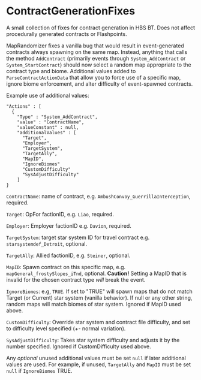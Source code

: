 # ContractGenerationFixes
A small collection of fixes for contract generation in HBS BT. Does not affect procedurally generated contracts or Flashpoints.

MapRandomizer fixes a vanilla bug that would result in event-generated contracts always spawning on the same map. Instead, anything that calls the method `AddContract` (primarily events through `System_AddContract` or `System_StartContract`) should now select a random map appropriate to the contract type and biome. Additional values added to `ParseContractActionData` that allow you to force use of a specific map, ignore biome enforcement, and alter difficulty of event-spawned contracts.

Example use of additional values:
```
"Actions" : [
  {
    "Type" : "System_AddContract",      
    "value" : "ContractName",           
    "valueConstant" : null,             
    "additionalValues" : [
      "Target",                         
      "Employer",                       
      "TargetSystem",                   
      "TargetAlly",                     
      "MapID",                          
      "IgnoreBiomes"
      "CustomDifficulty"
      "SysAdjustDifficulty"                               
    ]                                   
}                                       
```
`ContractName`: name of contract, e.g. `AmbushConvoy_GuerrillaInterception`, required.

`Target`: OpFor factionID, e.g. `Liao`, required.

`Employer`: Employer factionID e.g. `Davion`, required.

`TargetSystem`: target star system ID for travel contract e.g. `starsystemdef_Detroit`, optional.

`TargetAlly`: Allied factionID, e.g. `Steiner`, optional.

`MapID`: Spawn contract on this specific map, e.g. `mapGeneral_frostySlopes_iTnd`, optional. <b>Caution!</b> Setting a MapID that is invalid                   for the chosen contract type <i>will</i> break the event.

`IgnoreBiomes`: e.g, `TRUE`. If set to "TRUE" will spawn maps that do not match Target (or Current) star system (vanilla behavior). If null or any other string, random maps will match biomes of star system. Ignored if MapID used above.

`CustomDifficulty`: Override star system and contract file difficulty, and set to difficulty level specified (+- normal variation).

`SysAdjustDifficulty`: Takes star system difficulty and adjusts it by the number specified. Ignored if CustomDifficulty used above.

Any <i>optional</i> unused additional values must be set `null` if later additional values are used. For example, if unused, `TargetAlly` and `MapID` must be set `null` if `IgnoreBiomes` TRUE.


